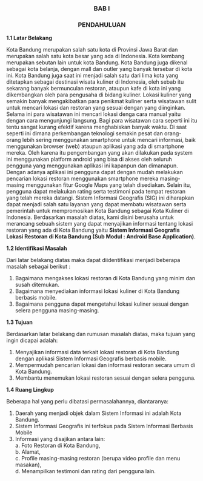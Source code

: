 <h3 align="center">BAB I</h3>


<h3 align="center">PENDAHULUAN</h3>


**1.1 Latar Belakang**

Kota Bandung merupakan salah satu kota di Provinsi Jawa Barat dan merupakan salah satu kota besar yang ada di Indonesia. Kota kembang merupakan sebutan lain untuk kota Bandung. Kota Bandung juga dikenal sebagai kota belanja, dengan mall dan outler yang banyak tersebar di kota ini. Kota Bandung juga saat ini menjadi salah satu dari lima kota yang ditetapkan sebagai destinasi wisata kuliner di Indonesia, oleh sebab itu sekarang banyak bermunculan restoran, ataupun kafe di kota ini yang dikembangkan oleh para pengusaha di bidang kuliner. 
Lokasi kuliner yang semakin banyak mengakibatkan para penikmat kuliner serta wisatawan sulit untuk mencari lokasi dan restoran yang sesuai dengan yang diinginkan. Selama ini para wisatawan ini mencari lokasi denga cara manual yaitu dengan cara mengunjungi langsung. Bagi para wisatawan cara seperti ini itu tentu sangat kurang efektif karena menghabiskan banyak waktu. 
Di saat seperti ini dimana perkembangan teknologi semakin pesat dan orang- orang lebih sering menggunakan smartphone untuk mencari informasi, baik menggunakan browser (web) ataupun aplikasi yang ada di smartphone mereka. Oleh karena itu pengembangan yang akan dilakukan pada system ini menggunakan platform android yang bisa di akses oleh seluruh pengguna yang menggunakan aplikasi ini kapanpun dan dimanapun.
Dengan adanya aplikasi ini pengguna dapat dengan mudah melakukan pencarian lokasi restoran menggunakan smartphone mereka masing-masing menggunakan fitur Google Maps yang telah disediakan. Selain itu, pengguna dapat melakukan rating serta testimoni pada tempat restoran yang telah mereka datangi.
Sistem Informasi Geografis (SIG) ini diharapkan dapat menjadi salah satu layanan yang dapat membatu wisatawan serta pemerintah untuk mempromosikan Kota Bandung sebagai Kota Kuliner di Indonesia.
Berdasarkan masalah diatas, kami disini berusaha untuk merancang sebuah sistem yang dapat menyajikan informasi tentang lokasi restoran yang ada di Kota Bandung yaitu **Sistem Informasi Geografis Lokasi Restoran di Kota Bandung (Sub Modul : Android Base Application)**.


**1.2 Identifikasi Masalah**

Dari latar belakang diatas maka dapat diidentifikasi menjadi beberapa masalah sebagai berikut : <br>
1. Bagaimana mengakses lokasi restoran di Kota Bandung yang minim dan susah ditemukan. <br>
2. Bagaimana menyediakan informasi lokasi kuliner di Kota Bandung berbasis mobile. <br>
3. Bagaimana pengguna dapat mengetahui lokasi kuliner sesuai dengan selera pengguna masing-masing. <br>


**1.3 Tujuan**

Berdasarkan latar belakang dan rumusan masalah diatas, maka tujuan yang ingin dicapai adalah: <br>
1.	Menyajikan informasi data terkait lokasi restoran di Kota Bandung dengan aplikasi Sistem Informasi Geografis berbasis mobile. <br>
2.	Mempermudah pencarian lokasi dan informasi restoran secara umum di Kota Bandung. <br>
3.	Membantu menemukan lokasi restoran sesuai dengan selera pengguna. <br>


**1.4 Ruang Lingkup**

Beberapa hal yang perlu dibatasi permasalahannya, diantaranya: <br>
1.	Daerah yang menjadi objek dalam Sistem Informasi ini adalah Kota Bandung. <br>
2.	Sistem Informasi Geografis ini terfokus pada Sistem Informasi Berbasis Mobile <br>
3.	Informasi yang disajikan antara lain: <br>
	a.	Foto Restoran di Kota Bandung, <br>
	b.	Alamat, <br>
	c.	Profile masing-masing restoran (berupa video profile dan menu masakan), <br>
	d.	Menampilkan testimoni dan rating dari pengguna lain. <br>





